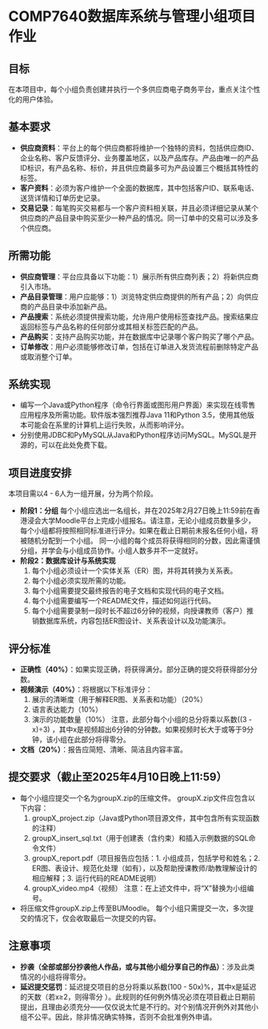 # COMP7640数据库系统与管理小组项目作业
## 目标
在本项目中，每个小组负责创建并执行一个多供应商电子商务平台，重点关注个性化的用户体验。

## 基本要求
- **供应商资料**：平台上的每个供应商都将维护一个独特的资料，包括供应商ID、企业名称、客户反馈评分、业务覆盖地区，以及产品库存。产品由唯一的产品ID标识，有产品名称、标价，并且供应商最多可为产品设置三个概括其特性的标签。
- **客户资料**：必须为客户维护一个全面的数据库，其中包括客户ID、联系电话、送货详情和订单历史记录。
- **交易记录**：每笔购买交易都与一个客户资料相关联，并且必须详细记录从某个供应商的产品目录中购买至少一种产品的情况。同一订单中的交易可以涉及多个供应商。

## 所需功能
- **供应商管理**：平台应具备以下功能：1）展示所有供应商列表；2）将新供应商引入市场。
- **产品目录管理**：用户应能够：1）浏览特定供应商提供的所有产品；2）向供应商的产品目录中添加新产品。
- **产品搜索**：系统必须提供搜索功能，允许用户使用标签查找产品。搜索结果应返回标签与产品名称的任何部分或其相关标签匹配的产品。
- **产品购买**：支持产品购买功能，并在数据库中记录哪个客户购买了哪个产品。
- **订单修改**：用户必须能够修改订单，包括在订单进入发货流程前删除特定产品或取消整个订单。

## 系统实现
- 编写一个Java或Python程序（命令行界面或图形用户界面）来实现在线零售应用程序及所需功能。软件版本强烈推荐Java 11和Python 3.5，使用其他版本可能会在系里的计算机上运行失败，从而影响评分。
- 分别使用JDBC和PyMySQL从Java和Python程序访问MySQL。MySQL是开源的，可以在此处免费下载。

## 项目进度安排
本项目需以4 - 6人为一组开展，分为两个阶段。
- **阶段1：分组**
每个小组应选出一名组长，并在2025年2月27日晚上11:59前在香港浸会大学Moodle平台上完成小组报名。请注意，无论小组成员数量多少，每个小组都将按照相同标准进行评分。如果在截止日期前未报名任何小组，将被随机分配到一个小组。
同一小组的每个成员将获得相同的分数，因此需谨慎分组，并学会与小组成员协作。小组人数多并不一定就好。
- **阶段2：数据库设计与系统实现**
    1. 每个小组必须设计一个实体关系（ER）图，并将其转换为关系表。
    2. 每个小组必须实现所需的功能。
    3. 每个小组需要提交最终报告的电子文档和实现代码的电子文档。
    4. 每个小组需要编写一个README文件，描述如何运行代码。
    5. 每个小组需要录制一段时长不超过6分钟的视频，向授课教师（客户）推销数据库系统，内容包括ER图设计、关系表设计以及功能演示。

## 评分标准
- **正确性（40%）**：如果实现正确，将获得满分。部分正确的提交将获得部分分数。
- **视频演示（40%）**：将根据以下标准评分：
    1. 展示的清晰度（用于解释ER图、关系表和功能）（20%）
    2. 语言表达能力（10%）
    3. 演示的功能数量（10%）
    注意，此部分每个小组的总分将乘以系数\((3 - x)÷3\) ，其中x是视频超出6分钟的分钟数。如果视频时长大于或等于9分钟，该小组在此部分将得零分。
- **文档（20%）**：报告应简短、清晰、简洁且内容丰富。

## 提交要求（截止至2025年4月10日晚上11:59）
- 每个小组应提交一个名为groupX.zip的压缩文件。
groupX.zip文件应包含以下内容：
    1. groupX_project.zip（Java或Python项目源文件，其中包含所有实现函数的注释）
    2. groupX_insert_sql.txt（用于创建表（含约束）和插入示例数据的SQL命令文件）
    3. groupX_report.pdf（项目报告应包括：1. 小组成员，包括学号和姓名；2. ER图、表设计、规范化处理（如有），以及帮助授课教师/助教理解设计的相应解释；3. 运行代码的README说明）
    4. groupX_video.mp4（视频）
    注意：在上述文件中，将“X”替换为小组编号。
- 将压缩文件groupX.zip上传至BUMoodle。
每个小组只需提交一次，多次提交的情况下，仅会收取最后一次提交的内容。

## 注意事项
- **抄袭（全部或部分抄袭他人作品，或与其他小组分享自己的作品）**：涉及此类情况的小组将得零分。
- **延迟提交惩罚**：延迟提交项目的总分将乘以系数(100 - 50x)%，其中x是延迟的天数（若x≥2，则得零分 ）。此规则的任何例外情况必须在项目截止日期前提出，且理由必须充分——仅仅说太忙是不行的。对个别情况开例外对其他小组不公平。因此，除非情况确实特殊，否则不会批准例外申请。 

